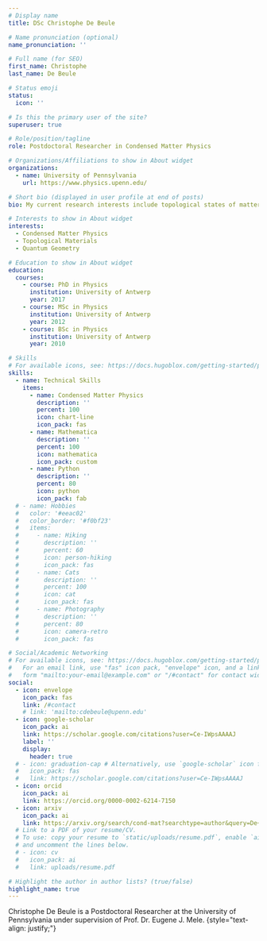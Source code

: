 ```yaml
---
# Display name
title: DSc Christophe De Beule

# Name pronunciation (optional)
name_pronunciation: ''

# Full name (for SEO)
first_name: Christophe
last_name: De Beule

# Status emoji
status:
  icon: ''

# Is this the primary user of the site?
superuser: true

# Role/position/tagline
role: Postdoctoral Researcher in Condensed Matter Physics

# Organizations/Affiliations to show in About widget
organizations:
  - name: University of Pennsylvania
    url: https://www.physics.upenn.edu/

# Short bio (displayed in user profile at end of posts)
bio: My current research interests include topological states of matter, quantum geometry, moiré materials.

# Interests to show in About widget
interests:
  - Condensed Matter Physics
  - Topological Materials
  - Quantum Geometry

# Education to show in About widget
education:
  courses:
    - course: PhD in Physics
      institution: University of Antwerp
      year: 2017
    - course: MSc in Physics
      institution: University of Antwerp
      year: 2012
    - course: BSc in Physics
      institution: University of Antwerp
      year: 2010

# Skills
# For available icons, see: https://docs.hugoblox.com/getting-started/page-builder/#icons
skills:
  - name: Technical Skills
    items:
      - name: Condensed Matter Physics
        description: ''
        percent: 100
        icon: chart-line
        icon_pack: fas
      - name: Mathematica
        description: ''
        percent: 100
        icon: mathematica
        icon_pack: custom
      - name: Python
        description: ''
        percent: 80
        icon: python
        icon_pack: fab
  # - name: Hobbies
  #   color: '#eeac02'
  #   color_border: '#f0bf23'
  #   items:
  #     - name: Hiking
  #       description: ''
  #       percent: 60
  #       icon: person-hiking
  #       icon_pack: fas
  #     - name: Cats
  #       description: ''
  #       percent: 100
  #       icon: cat
  #       icon_pack: fas
  #     - name: Photography
  #       description: ''
  #       percent: 80
  #       icon: camera-retro
  #       icon_pack: fas

# Social/Academic Networking
# For available icons, see: https://docs.hugoblox.com/getting-started/page-builder/#icons
#   For an email link, use "fas" icon pack, "envelope" icon, and a link in the
#   form "mailto:your-email@example.com" or "/#contact" for contact widget.
social:
  - icon: envelope
    icon_pack: fas
    link: /#contact
    # link: 'mailto:cdebeule@upenn.edu'
  - icon: google-scholar
    icon_pack: ai
    link: https://scholar.google.com/citations?user=Ce-IWpsAAAAJ
    label: ''
    display:
      header: true
  # - icon: graduation-cap # Alternatively, use `google-scholar` icon from `ai` icon pack
  #   icon_pack: fas
  #   link: https://scholar.google.com/citations?user=Ce-IWpsAAAAJ
  - icon: orcid
    icon_pack: ai
    link: https://orcid.org/0000-0002-6214-7150
  - icon: arxiv
    icon_pack: ai
    link: https://arxiv.org/search/cond-mat?searchtype=author&query=De+Beule,+C
  # Link to a PDF of your resume/CV.
  # To use: copy your resume to `static/uploads/resume.pdf`, enable `ai` icons in `params.yaml`,
  # and uncomment the lines below.
  # - icon: cv
  #   icon_pack: ai
  #   link: uploads/resume.pdf

# Highlight the author in author lists? (true/false)
highlight_name: true
---
```


Christophe De Beule is a Postdoctoral Researcher at the University of Pennsylvania under supervision of Prof. Dr. Eugene J. Mele.
{style="text-align: justify;"}

